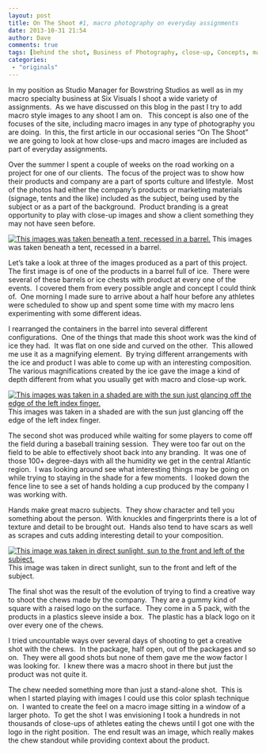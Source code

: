 ```yaml
---
layout: post
title: On The Shoot #1, macro photography on everyday assignments
date: 2013-10-31 21:54
author: Dave
comments: true
tags: [behind the shot, Business of Photography, close-up, Concepts, macro, On The Shoot, production]
categories:
 - "originals"
---
```

In my position as Studio Manager for Bowstring Studios as well as in my macro specialty business at Six Visuals I shoot a wide variety of assignments.  As we have discussed on this blog in the past I try to add macro style images to any shoot I am on.   This concept is also one of the focuses of the site, including macro images in any type of photography you are doing.  In this, the first article in our occasional series “On The Shoot” we are going to look at how close-ups and macro images are included as part of everyday assignments.

Over the summer I spent a couple of weeks on the road working on a project for one of our clients.  The focus of the project was to show how their products and company are a part of sports culture and lifestyle.  Most of the photos had either the company’s products or marketing materials (signage, tents and the like) included as the subject, being used by the subject or as a part of the background.  Product branding is a great opportunity to play with close-up images and show a client something they may not have seen before.

<p class="post-image"><a href="http://thecloseupproject.com/wp-content/uploads/2013/10/Bow07182013009.jpg"><img class="size-full wp-image-690" alt="This images was taken beneath a tent, recessed in a barrel." src="http://thecloseupproject.com/wp-content/uploads/2013/10/Bow07182013009.jpg" /></a> This images was taken beneath a tent, recessed in a barrel.</p>

Let’s take a look at three of the images produced as a part of this project.  The first image is of one of the products in a barrel full of ice.  There were several of these barrels or ice chests with product at every one of the events.  I covered them from every possible angle and concept I could think of.  One morning I made sure to arrive about a half hour before any athletes were scheduled to show up and spent some time with my macro lens experimenting with some different ideas.

I rearranged the containers in the barrel into several different configurations.  One of the things that made this shoot work was the kind of ice they had.  It was flat on one side and curved on the other.  This allowed me use it as a magnifying element.  By trying different arrangements with the ice and product I was able to come up with an interesting composition.  The various magnifications created by the ice gave the image a kind of depth different from what you usually get with macro and close-up work.

<p class="post-image"><a href="http://thecloseupproject.com/wp-content/uploads/2013/10/Bow07152013123.jpg"><img class="size-full wp-image-689" alt="This images was taken in a shaded are with the sun just glancing off the edge of the left index finger." src="http://thecloseupproject.com/wp-content/uploads/2013/10/Bow07152013123.jpg" /></a> This images was taken in a shaded are with the sun just glancing off the edge of the left index finger.</p>

The second shot was produced while waiting for some players to come off the field during a baseball training session.  They were too far out on the field to be able to effectively shoot back into any branding.  It was one of those 100+ degree-days with all the humidity we get in the central Atlantic region.  I was looking around see what interesting things may be going on while trying to staying in the shade for a few moments.  I looked down the fence line to see a set of hands holding a cup produced by the company I was working with.

Hands make great macro subjects.  They show character and tell you something about the person.  With knuckles and fingerprints there is a lot of texture and detail to be brought out.  Hands also tend to have scars as well as scrapes and cuts adding interesting detail to your composition.

<p class="post-image"><a href="http://thecloseupproject.com/wp-content/uploads/2013/10/Bow07182013095.jpg"><img class="size-full wp-image-691" alt="This image was taken in direct sunlight, sun to the front and left of the subject." src="http://thecloseupproject.com/wp-content/uploads/2013/10/Bow07182013095.jpg" /></a> This image was taken in direct sunlight, sun to the front and left of the subject.</p>

The final shot was the result of the evolution of trying to find a creative way to shoot the chews made by the company.  They are a gummy kind of square with a raised logo on the surface.  They come in a 5 pack, with the products in a plastics sleeve inside a box.  The plastic has a black logo on it over every one of the chews.

I tried uncountable ways over several days of shooting to get a creative shot with the chews.  In the package, half open, out of the packages and so on.  They were all good shots but none of them gave me the wow factor I was looking for.  I knew there was a macro shoot in there but just the product was not quite it.

The chew needed something more than just a stand-alone shot.  This is when I started playing with images I could use this color splash technique on.  I wanted to create the feel on a macro image sitting in a window of a larger photo.  To get the shot I was envisioning I took a hundreds in not thousands of close-ups of athletes eating the chews until I got one with the logo in the right position.  The end result was an image, which really makes the chew standout while providing context about the product.
